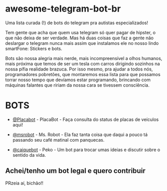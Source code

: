 # awesome-telegram-bot-br
Uma lista curada (!) de bots do telegram pra autistas especializados!

Tem gente que acha que quem usa telegram só quer pagar de hipster, o que não deixa de ser verdade. Mas há duas coisas que faz a gente não deslargar o telegram nunca mais assim que instalamos ele no nosso lindo smartFone:
Stickers e bots.

Bots são nossa alegria mais nerde, mais incompreensível a olhos humanos, mais próxima que temos de ser um tesla com carros dirigindo sozinhos na nossa pífia realidade brazuca. Por isso mesmo, pra ajudar a todos nós, programadores pobretões, que montaremos essa lista para que possamos torrar nosso tempo que devíamos estar programando, brincando com máquinas falantes que ririam da nossa cara se tivessem consciência.

# BOTS 

- [@Placabot](https://web.telegram.org/#/im?p=@placabot) - PlacaBot - Faça consulta do status de placas de veículos aqui!

- [@msrobot](https://web.telegram.org/#/im?p=@msrobot) - Ms. Robot - Ela faz tanta coisa que daqui a pouco tá passando seu café matinal com panquecas.

- [@caiquebot](https://web.telegram.org/#/im?p=@caiquebot) - Peko - Um bot para trocar umas ideias e discutir sobre o sentido da vida.


## Achei/tenho um bot legal e quero contribuir

PRzeia aí, bichão!!
